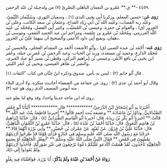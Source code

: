 ٤٤٥٩ -** ق:** عَمْرو بن النعمان الباهلي البَصْرِيّ (٧) من ولدجبلة بْن عَبْد الرحمن.

**رَوَى عَن:** حسين المعلم، وزكريا أَبِي يحيى البدي (١) ، وسفيان الثوري، وسُلَيْمان التَّيْمِيّ، وعَبْد ربه القصاب، وعُبَيد الله بْن أَبي زِيَاد القداح، وعثمان بْن سعد الكاتب، وعلي بْن الحزور (ق) ، والعوام بْن حمزة، وعيسى بْن المُسَيَّب، وكثير أَبِي الفضل، ومُحَمَّد بْن عُبَيد اللَّه العرزمي، ومُحَمَّد بْن عَمْرو بن علقمة، ومزاحم ابن عبد الحميد الثقفي، وموسى بْن دهقان، ونفيع أَبِي داود الأعمى والصحيح أن بينهما عَلِيّ بْن الحزور.

**رَوَى عَنه:** أَحْمَد بْن عبدة الضبي (ق) ، وأَبُو الأشعث أَحْمَد بن المقدام العجلي، والحسين بْن مُحَمَّد الذارع، وحميد بْن مسعدة، وزيد بْن الحباب، وعبد الرحمن بْن عُمَر بن جبلة، وعُمَر ابن يحيى بْن نافع الأبلي، وعيسى بْن إبراهيم البركي، وقطن بْن نسير أَبُو عباد الغبري، والنضر بْن طاهر القيسي، ويحيى بْن عُمَر الليثي.

قال أَبُو حاتم (٢) : ليس به بأس، صدوق.وذكره ابنُ حِبَّان في كتاب "الثقات (١) .

وَقَال أبو أحمد بْن عدي (٢) : روى عن جماعة من الضعفاء أحاديث منكره، ولا أدري البلاء منه أبومن الضعيف الذي روى هو عنه (٣) .

روى له ابن ماجه حديثا واحدا، وقد وقع لنا بعلو عنه.

أَخْبَرَنَا بِهِ أَبُو إِسْحَاقَ ابْنُ الدَّرَجِيِّ،************ قال:************ أَنْبَأَنَا أَبُو جَعْفَرٍ الصَّيْدَلانِيُّ، ودَاوُدُ بْنُ مَاشَاذَةَ،** وعفيفة بْنت أحمد قَالُوا:** أخبرتنا فَاطِمَةُ بِنْتُ عَبد اللَّهِ،** قَالَتْ:** أخبرنا أَبُو بَكْرِ بْنُ رِيذَةَ، قال: أخبرنا أَبُو الْقَاسِمِ الطَّبَرَانِيُّ (٤) ، قال: حَدَّثَنَا إِبْرَاهِيمُ بْنُ هَاشِمٍ الْبَغَوِيُّ، قال: حَدَّثَنَا أَحْمَدُ بْنُ عَبْدَةَ (٥) ، قال: حَدَّثَنَا عَمْرو بْنُ النُّعْمَانِ الْبَاهِلِيُّ، قال: حَدَّثَنَا عَلِيُّ بْنُ حَزَوَّرَ، عَنْ نُفَيْعٍ، عَنْ عِمْران بْنِ حُصَيْنٍ،** وأَبِي بَرْزَةَ أَنَّهُمَا قَالا:** خَرَجْنَا مَعَ رَسُولِ اللَّهِ صلى الله عليه وسلم فِي جَنَازَةٍ فَرَأَى قَوْمًا قَدْ طَرَحُوا أَرْدِيَتَهُمْ يَمْشُونَ فِي قُمْصٍ،** فَقَالَ النَّبِيُّ صَلَّى اللَّهُ عَلَيْهِ وسَلَّمَ:** "أَبِفِعْلِ الْجَاهِلِيَّةِ أَوْ بِصَنِيعِ الْجَاهِلِيَّةِ تَأْخُذُونَ، لَقَدْ هَمَمْتُ أَنْأدعو عَلَيْكُمْ دَعْوَةً تَرْجِعُونَ فِي غَيْرِ صُوَرِكُمْ، فَأَخَذُوا أَرْدِيَتَهُمْ ولَمْ يَعُودُوا إِلَى ذَلِكَ.

**رَوَاهُ عَنْ أَحْمَدَ بْنِ عَبْدَةَ ولَمْ يَذْكُرْ:** أَبَا بَرْزَةَ، فَوَافَقْنَاهُ فِيهِ بِعُلُوٍ.